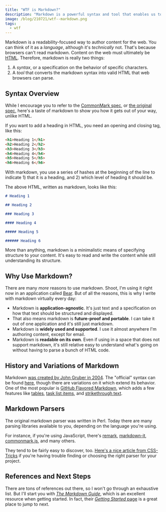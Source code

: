 ```yaml
---
title: "WTF is Markdown?"
description: "Markdown is a powerful syntax and tool that enables us to more easily write content for the web."
image: /blog/210721/wtf--markdown.png
tags:
  - wtf
---
```


Markdown is a readability-focused way to author content for the web. You can think of it as a _language_, although it's _technically_ not. That's because browsers can't read markdown. Content on the web must ultimately be [HTML](/blog/wtf-is-html/). Therefore, markdown is really two things:

1. A _syntax_, or a specification on the behavior of specific characters.
2. A _tool_ that converts the markdown syntax into valid HTML that web browsers can parse.

## Syntax Overview

While I encourage you to refer to the [CommonMark spec](https://commonmark.org/), or [the original spec](https://daringfireball.net/projects/markdown/syntax), here's a taste of markdown to show you how it gets out of your way, unlike HTML.

If you want to add a heading in HTML, you need an opening and closing tag, like this:

```html
<h1>Heading 1</h1>
<h2>Heading 2</h2>
<h3>Heading 3</h3>
<h4>Heading 4</h4>
<h5>Heading 5</h5>
<h6>Heading 6</h6>
```

With markdown, you use a series of hashes at the beginning of the line to indicate 1) that it is a heading, and 2) which level of heading it should be.

The above HTML, written as markdown, looks like this:

```md
# Heading 1

## Heading 2

### Heading 3

#### Heading 4

##### Heading 5

###### Heading 6
```

More than anything, markdown is a minimalistic means of specifying structure to your content. It's easy to read and write the content while still understanding its structure.

## Why Use Markdown?

There are many _more_ reasons to use markdown. Shoot, I'm using it right now in an application called [Bear](https://bear.app/). But of all the reasons, this is why I write with markdown virtually every day:

- Markdown is **application-agnostic**. It's just text and a specification on how that text should be structured and displayed.
- That also means markdown is **future-proof and portable**. I can take it out of one application and it's still just markdown.
- Markdown is **widely used and supported**. I use it almost anywhere I'm authoring content, except for email.
- Markdown is **readable on its own**. Even if using in a space that does not support markdown, it's still relative easy to understand what's going on without having to parse a bunch of HTML code.

## History and Variations of Markdown

Markdown [was created by John Gruber in 2004](https://daringfireball.net/projects/markdown/). The "official" syntax can be found [here](https://daringfireball.net/projects/markdown/syntax), though there are variations on it which extend its behavior. One of the most popular is [GitHub Flavored Markdown](https://github.github.com/gfm/), which adds a few features like [tables](https://github.github.com/gfm/#tables-extension-), [task list items](https://github.github.com/gfm/#task-list-items-extension-), and [strikethrough text](https://github.github.com/gfm/#strikethrough-extension-).

## Markdown Parsers

The original markdown parser was written in Perl. Today there are many parsing libraries available to you, depending on the language you're using.

For instance, if you're using JavaScript, there's [remark](https://github.com/remarkjs/remark), [markdown-it](https://github.com/markdown-it/markdown-it), [commonmark.js](https://github.com/commonmark/commonmark.js), and many others.

They tend to be fairly easy to discover, too. [Here's a nice article from CSS-Tricks](https://css-tricks.com/choosing-right-markdown-parser/) if you're having trouble finding or choosing the right parser for your project.

## References and Next Steps

There are tons of references out there, so I won't go through an exhaustive list. But I'll start you with [_The Markdown Guide_](https://www.markdownguide.org/), which is an excellent resource when getting started. In fact, their [_Getting Started_ page](https://www.markdownguide.org/getting-started/) is a great place to jump to next.
